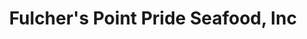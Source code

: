 ---
title: "Fulcher's Point Pride Seafood, Inc"
url: /oriental/fulchers-point-pride-seafood-inc/
shop: seafood
---